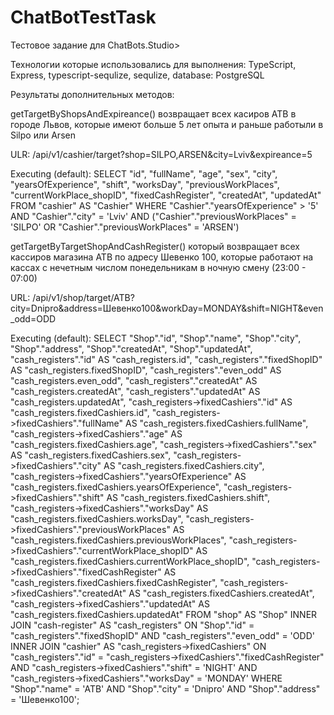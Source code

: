 # ChatBotTestTask

Тестовое задание для ChatBots.Studio>

Технологии которые использовались для выполнения:
  TypeScript, Express, typescript-sequlize, sequlize, database: PostgreSQL

Результаты дополнительных методов:


  getTargetByShopsAndExpireance()
  возвращает всех касиров ATB в городе Львов, которые имеют больше 5 лет опыта и раньше работыли в Silpo или Arsen

  ULR:  /api/v1/cashier/target?shop=SILPO,ARSEN&city=Lviv&expireance=5

  Executing (default): SELECT "id", "fullName", "age", "sex", "city", "yearsOfExperience", "shift", "worksDay", "previousWorkPlaces", "currentWorkPlace_shopID",  "fixedCashRegister", "createdAt", "updatedAt" FROM "cashier" AS "Cashier" WHERE "Cashier"."yearsOfExperience" > '5' AND "Cashier"."city" = 'Lviv' AND ("Cashier"."previousWorkPlaces" = 'SILPO' OR "Cashier"."previousWorkPlaces" = 'ARSEN')


  getTargetByTargetShopAndCashRegister()
  который возвращает всех кассиров магазина ATB по адресу Шевенко 100, которые работают на кассах с нечетным числом понедельникам в ночную смену (23:00 - 07:00)

  URL: /api/v1/shop/target/ATB?city=Dnipro&address=Шевенко100&workDay=MONDAY&shift=NIGHT&even_odd=ODD

  Executing (default): SELECT "Shop"."id", "Shop"."name", "Shop"."city", "Shop"."address", "Shop"."createdAt", "Shop"."updatedAt", "cash_registers"."id" AS "cash_registers.id", "cash_registers"."fixedShopID" AS "cash_registers.fixedShopID", "cash_registers"."even_odd" AS "cash_registers.even_odd", "cash_registers"."createdAt" AS "cash_registers.createdAt", "cash_registers"."updatedAt" AS "cash_registers.updatedAt", "cash_registers->fixedCashiers"."id" AS "cash_registers.fixedCashiers.id", "cash_registers->fixedCashiers"."fullName" AS "cash_registers.fixedCashiers.fullName", "cash_registers->fixedCashiers"."age" AS "cash_registers.fixedCashiers.age", "cash_registers->fixedCashiers"."sex" AS "cash_registers.fixedCashiers.sex", "cash_registers->fixedCashiers"."city" AS "cash_registers.fixedCashiers.city", "cash_registers->fixedCashiers"."yearsOfExperience" AS "cash_registers.fixedCashiers.yearsOfExperience", "cash_registers->fixedCashiers"."shift" AS "cash_registers.fixedCashiers.shift", "cash_registers->fixedCashiers"."worksDay" AS "cash_registers.fixedCashiers.worksDay", "cash_registers->fixedCashiers"."previousWorkPlaces" AS "cash_registers.fixedCashiers.previousWorkPlaces", "cash_registers->fixedCashiers"."currentWorkPlace_shopID" AS "cash_registers.fixedCashiers.currentWorkPlace_shopID", "cash_registers->fixedCashiers"."fixedCashRegister" AS "cash_registers.fixedCashiers.fixedCashRegister", "cash_registers->fixedCashiers"."createdAt" AS "cash_registers.fixedCashiers.createdAt", "cash_registers->fixedCashiers"."updatedAt" AS "cash_registers.fixedCashiers.updatedAt" FROM "shop" AS "Shop" INNER JOIN "cash-register" AS "cash_registers" ON "Shop"."id" = "cash_registers"."fixedShopID" AND "cash_registers"."even_odd" = 'ODD' INNER JOIN "cashier" AS "cash_registers->fixedCashiers" ON "cash_registers"."id" = "cash_registers->fixedCashiers"."fixedCashRegister" AND "cash_registers->fixedCashiers"."shift" = 'NIGHT' AND "cash_registers->fixedCashiers"."worksDay" = 'MONDAY' WHERE "Shop"."name" = 'ATB' AND "Shop"."city" = 'Dnipro' AND "Shop"."address" = 'Шевенко100';


